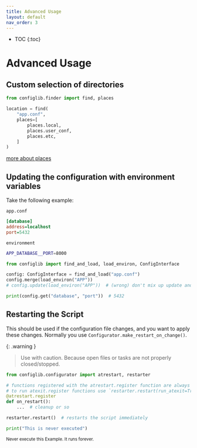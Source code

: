 ```yaml
---
title: Advanced Usage
layout: default
nav_order: 3
---
```


* TOC
{:toc}

# Advanced Usage

## Custom selection of directories

```python
from configlib.finder import find, places

location = find(
    "app.conf",
    places=[
        places.local,
        places.user_conf,
        places.etc,
    ]
)
```

[more about places](../references/finder#places)

## Updating the configuration with environment variables

Take the following example:

`app.conf`
```ini
[database]
address=localhost
port=5432
```

`environment`
```bash
APP_DATABASE__PORT=8000
```

```python
from configlib import find_and_load, load_environ, ConfigInterface

config: ConfigInterface = find_and_load("app.conf")
config.merge(load_environ("APP"))
# config.update(load_environ("APP"))  # (wrong) don't mix up update and merge

print(config.get("database", "port"))  # 5432
```

## Restarting the Script

This should be used if the configuration file changes, and you want to apply these changes.
Normally you use `Configurator.make_restart_on_change()`.

{: .warning }
> Use with caution. Because open files or tasks are not properly closed/stopped.

```python
from configlib.configurator import atrestart, restarter

# functions registered with the atrestart.register function are always called in restart
# to run atexit.register functions use `restarter.restart(run_atexit=True)`
@atrestart.register
def on_restart():
    ...  # cleanup or so

restarter.restart()  # restarts the script immediately

print("This is never executed")
```
<small>Never execute this Example. It runs forever.<small>

